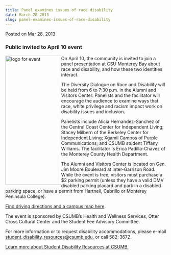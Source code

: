 ```yaml
---
title: Panel examines issues of race disability
date: March 28 2013
slug: panel-examines-issues-of-race-disability
---
```


 



<span class="date">Posted on Mar 28, 2013    </span>
<h3>Public invited to April 10 event</h3>
<p><img alt="logo for event" src="https://news.csumb.edu/sites/default/files/65/attachments/news/images/diversity_workshop.jpg" style="float:left; width:175px; height:405px">On April 10, the
community is invited to join a panel presentation at CSU Monterey
Bay about race and disability, and how these two identities
interact.</img></p>
<p>The Diversity Dialogue on Race and Disability will be held from
6 to 7:30 p.m. in the Alumni and Visitors Center. Panelists and the
facilitator will encourage the audience to examine ways that race,
white privilege and racism impact work on disability issues and
inclusion.</p>
<p>Panelists include Alicia Hernandez-Sanchez of the Central Coast
Center for Independent Living; Stacey Milbern of the Berkeley
Center for Independent Living; Xgamil Campos of Purple
Communications; and CSUMB student&#xA0;Tiffany Williams. The
facilitator is Erica Padilla-Chavez of the Monterey County Health
Department.</p>
<p>The Alumni and Visitors Center is located on Gen. Jim Moore
Boulevard at Inter-Garrison Road. While the event is free, visitors
must purchase a $2 parking permit (unless they have a valid DMV
disabled parking placard and park in a disabled parking space, or
have a permit from Hartnell, Cabrillo or Monterey Peninsula
College).</p>
<p><a href="https://about.csumb.edu/sites/default/files/53/attachments/files/avc.pdf" rel="nofollow">Find driving directions and a campus map
here</a>.</p>
<p>The event is sponsored by CSUMB&#x2019;s Health and Wellness Services,
Otter Cross Cultural Center and the Student Fee Advisory
Committee.</p>
<p>For more information or to request disability accommodations,
please e-mail <a href="mailto:student_disability_resources@csumb.edu">student_disability_resources@csumb.edu</a>,
or call 582-3672.</p>
<p><a href="https://sdr.csumb.edu/student-disability-resources" rel="nofollow">Learn more about Student Disability Resources at
CSUMB.</a></p>





```

